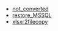 ﻿*  [not_converted](/FME/i2_to_i3/not_converted/not_converted)
*  [restore_MSSQL](/FME/i2_to_i3/restore_MSSQL/restore_MSSQL)
*  [xlsxr2filecopy](/FME/i2_to_i3/xlsxr2filecopy/xlsxr2filecopy)

